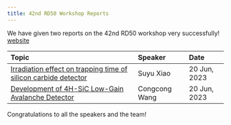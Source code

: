 ```yaml
---
title: 42nd RD50 Workshop Reports
---
```


We have given two reports on the 42nd RD50 workshop very successfully! [website](https://indico.cern.ch/event/1270076/)


|Topic|Speaker|Date|
|  :----  | :----  | :----  |
|[Irradiation effect on trapping time of silicon carbide detector](https://indico.cern.ch/event/1270076/contributions/5450186/)   |Suyu Xiao     |20 Jun, 2023|  
|[Development of 4H-SiC Low-Gain Avalanche Detector](https://indico.cern.ch/event/1270076/contributions/5450184/)                 |Congcong Wang |20 Jun, 2023|

Congratulations to all the speakers and the team!
